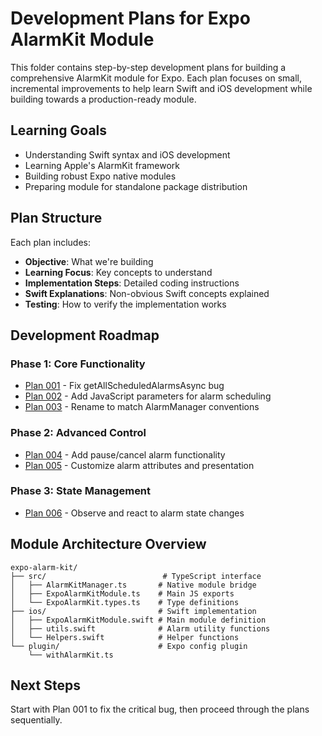 # Development Plans for Expo AlarmKit Module

This folder contains step-by-step development plans for building a comprehensive AlarmKit module for Expo. Each plan focuses on small, incremental improvements to help learn Swift and iOS development while building towards a production-ready module.

## Learning Goals
- Understanding Swift syntax and iOS development
- Learning Apple's AlarmKit framework
- Building robust Expo native modules
- Preparing module for standalone package distribution

## Plan Structure
Each plan includes:
- **Objective**: What we're building
- **Learning Focus**: Key concepts to understand
- **Implementation Steps**: Detailed coding instructions
- **Swift Explanations**: Non-obvious Swift concepts explained
- **Testing**: How to verify the implementation works

## Development Roadmap

### Phase 1: Core Functionality
- [Plan 001](./001-fix-scheduled-alarms-list.md) - Fix getAllScheduledAlarmsAsync bug
- [Plan 002](./002-add-js-parameters.md) - Add JavaScript parameters for alarm scheduling
- [Plan 003](./003-naming-conventions.md) - Rename to match AlarmManager conventions

### Phase 2: Advanced Control
- [Plan 004](./004-pause-cancel-alarms.md) - Add pause/cancel alarm functionality
- [Plan 005](./005-customize-alarm-attributes.md) - Customize alarm attributes and presentation

### Phase 3: State Management
- [Plan 006](./006-observe-state-changes.md) - Observe and react to alarm state changes

## Module Architecture Overview

```
expo-alarm-kit/
├── src/                          # TypeScript interface
│   ├── AlarmKitManager.ts       # Native module bridge
│   ├── ExpoAlarmKitModule.ts    # Main JS exports
│   └── ExpoAlarmKit.types.ts    # Type definitions
├── ios/                         # Swift implementation
│   ├── ExpoAlarmKitModule.swift # Main module definition
│   ├── utils.swift              # Alarm utility functions
│   └── Helpers.swift            # Helper functions
└── plugin/                      # Expo config plugin
    └── withAlarmKit.ts
```

## Next Steps
Start with Plan 001 to fix the critical bug, then proceed through the plans sequentially.